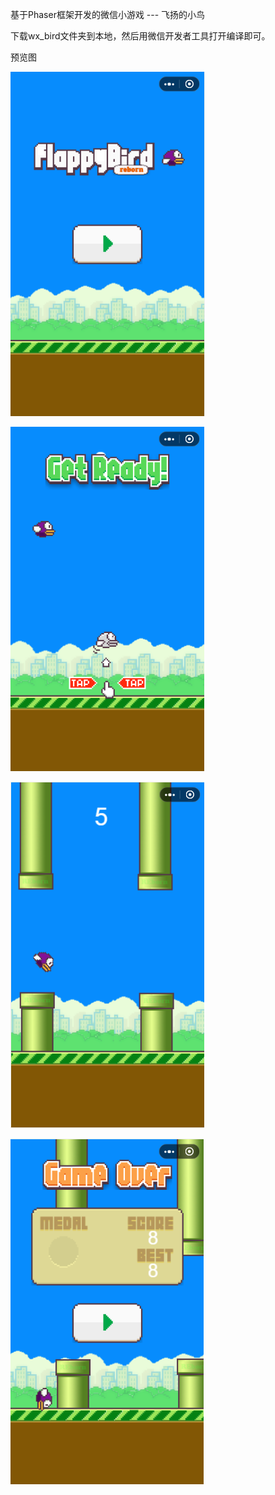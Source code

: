 基于Phaser框架开发的微信小游戏 --- 飞扬的小鸟

下载wx_bird文件夹到本地，然后用微信开发者工具打开编译即可。

预览图

![image](https://github.com/jihan513/Flappy_Bird/blob/master/preview/preload.png)

![image](https://github.com/jihan513/Flappy_Bird/blob/master/preview/ready.png)

![image](https://github.com/jihan513/Flappy_Bird/blob/master/preview/play.png)

![image](https://github.com/jihan513/Flappy_Bird/blob/master/preview/gameover.png)
